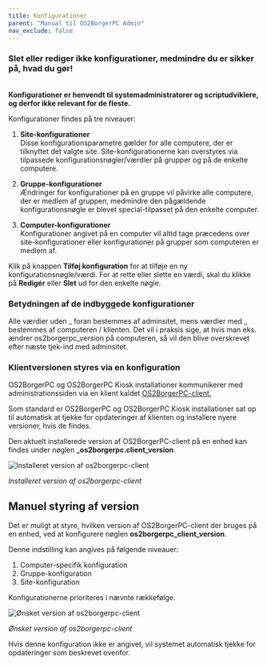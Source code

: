 ```yaml
---
title: Konfigurationer
parent: "Manual til OS2BorgerPC Admin"
nav_exclude: false
---
```



### Slet eller rediger ikke konfigurationer, medmindre du er sikker på, hvad du gør!
\
**Konfigurationer er henvendt til systemadministratorer og scriptudviklere, og derfor ikke relevant for de fleste.**


Konfigurationer findes på tre niveauer:

1. **Site-konfigurationer**\
Disse konfigurationsparametre gælder for alle computere, der er tilknyttet det valgte site.
Site-konfigurationerne kan overstyres via tilpassede konfigurationsnøgler/værdier på grupper og på de enkelte computere.

2. **Gruppe-konfigurationer**\
Ændringer for konfigurationer på en gruppe vil påvirke alle computere, der er medlem af gruppen, medmindre den pågældende konfigurationsnøgle er blevet special-tilpasset på den enkelte computer.

3. **Computer-konfigurationer**\
Konfigurationer angivet på en computer vil altid tage præcedens over site-konfigurationer eller konfigurationer på grupper som computeren er medlem af.

Klik på knappen **Tilføj konfiguration** for at tilføje en ny konfigurationsnøgle/værdi.
For at rette eller slette en værdi, skal du klikke på **Redigér** eller **Slet** ud for den enkelte nøgle.

### Betydningen af de indbyggede konfigurationer
Alle værdier uden _ foran bestemmes af adminsitet, mens værdier med _ bestemmes af computeren / klienten.
Det vil i praksis sige, at hvis man eks. ændrer os2borgerpc_version på computeren, så vil den blive overskrevet efter næste tjek-ind med adminsitet.

### Klientversionen styres via en konfiguration

OS2BorgerPC og OS2BorgerPC Kiosk installationer kommunikerer med administrationssiden via en klient kaldet <a href="https://github.com/os2borgerpc/os2borgerpc-client" target="_blank" rel="noopener">OS2BorgerPC-client.</a>

Som standard er OS2BorgerPC og OS2BorgerPC Kiosk installationer sat op til automatisk at tjekke for opdateringer af klienten og installere nyere versioner, hvis de findes.

Den aktuelt installerede version af OS2BorgerPC-client på en enhed kan findes under nøglen **_os2borgerpc.client_version**.

![Installeret version af os2borgerpc-client](https://github.com/user-attachments/assets/34215b53-fbab-4de0-9644-bf2a4c49b772)

*Installeret version af os2borgerpc-client*


## Manuel styring af version
Det er muligt at styre, hvilken version af OS2BorgerPC-client der bruges på en enhed, ved at konfigurere nøglen **os2borgerpc_client_version**.

Denne indstilling kan angives på følgende niveauer:

1. Computer-specifik konfiguration
2. Gruppe-konfiguration
3. Site-konfiguration

Konfigurationerne prioriteres i nævnte rækkefølge.

![Ønsket version af os2borgerpc-client](https://github.com/user-attachments/assets/20dba683-19e7-4565-a46f-5f63d3431f2f)

*Ønsket version af os2borgerpc-client*

Hvis denne konfiguration ikke er angivet, vil systemet automatisk tjekke for opdateringer som beskrevet ovenfor.
